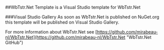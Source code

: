 ##WbTstr.Net Template is a Visual Studio template for WbTstr.Net

###Visual Studio Gallery
As soon as WbTstr.Net is published on NuGet.org this template will be published on Visual Studio Gallery.

For more information about WbTstr.Net see [https://github.com/mirabeau-nl/WbTstr.Net](https://github.com/mirabeau-nl/WbTstr.Net "WbTstr.Net GitHub")
